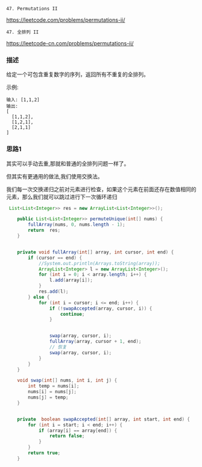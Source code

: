 `47. Permutations II`

<https://leetcode.com/problems/permutations-ii/>

`47. 全排列 II`

<https://leetcode-cn.com/problems/permutations-ii/>

### 描述

给定一个可包含重复数字的序列，返回所有不重复的全排列。

示例:
```
输入: [1,1,2]
输出:
[
  [1,1,2],
  [1,2,1],
  [2,1,1]
]

```

### 思路1

其实可以手动去重,那就和普通的全排列问题一样了。

但其实有更通用的做法,我们使用交换法。

我们每一次交换递归之前对元素进行检查，如果这个元素在前面还存在数值相同的元素，那么我们就可以跳过进行下一次循环递归

```java
 List<List<Integer>> res = new ArrayList<List<Integer>>();

    public List<List<Integer>> permuteUnique(int[] nums) {
        fullArray(nums, 0, nums.length - 1);
        return  res;
    }


    private void fullArray(int[] array, int cursor, int end) {
        if (cursor == end) {
            //System.out.println(Arrays.toString(array));
            ArrayList<Integer> l = new ArrayList<Integer>();
            for (int i = 0; i < array.length; i++) {
                l.add(array[i]);
            }
            res.add(l);
        } else {
            for (int i = cursor; i <= end; i++) {
                if (!swapAccepted(array, cursor, i)) {
                    continue;
                }


                swap(array, cursor, i);
                fullArray(array, cursor + 1, end);
                // 恢复
                swap(array, cursor, i);
            }
        }
    }

    void swap(int[] nums, int i, int j) {
        int temp = nums[i];
        nums[i] = nums[j];
        nums[j] = temp;
    }


    private  boolean swapAccepted(int[] array, int start, int end) {
        for (int i = start; i < end; i++) {
            if (array[i] == array[end]) {
                return false;
            }
        }
        return true;
    }
```
